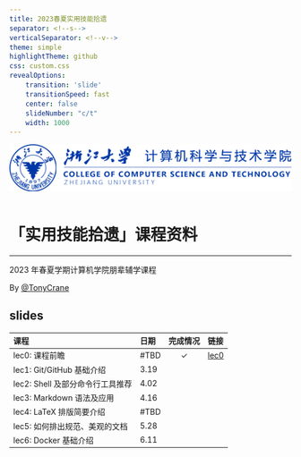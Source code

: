```yaml
---
title: 2023春夏实用技能拾遗
separator: <!--s-->
verticalSeparator: <!--v-->
theme: simple
highlightTheme: github
css: custom.css
revealOptions:
    transition: 'slide'
    transitionSpeed: fast
    center: false
    slideNumber: "c/t"
    width: 1000
---
```


<div class="middle center">
<div style="width: 100%">

<img src="logo.png" style="margin-bottom: 1em">

# 「实用技能拾遗」课程资料

<hr/>

2023 年春夏学期计算机学院朋辈辅学课程

By [@TonyCrane](https://github.com/TonyCrane)

</div>
</div>

<!--s-->

## slides

<div class="three-line">

|课程|日期|完成情况|链接|
|:--|:--|:--:|:--|
|lec0: 课程前瞻|#TBD|✓|[lec0](https://slides.tonycrane.cc/PracticalSkillsTutorial/lec0/)|
|lec1: Git/GitHub 基础介绍|3.19|||
|lec2: Shell 及部分命令行工具推荐|4.02|||
|lec3: Markdown 语法及应用|4.16|||
|lec4: LaTeX 排版简要介绍|#TBD|||
|lec5: 如何排出规范、美观的文档|5.28|||
|lec6: Docker 基础介绍|6.11|||

</div>
